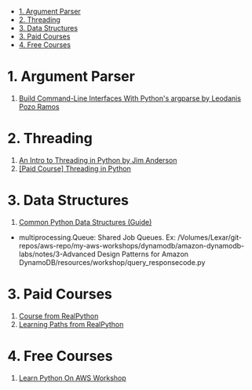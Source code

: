 
<!-- TOC -->

- [1. Argument Parser](#1-argument-parser)
- [2. Threading](#2-threading)
- [3. Data Structures](#3-data-structures)
- [3. Paid Courses](#3-paid-courses)
- [4. Free Courses](#4-free-courses)

<!-- /TOC -->

# 1. Argument Parser
1. [Build Command-Line Interfaces With Python's argparse by Leodanis Pozo Ramos ](https://realpython.com/command-line-interfaces-python-argparse/)

# 2. Threading

1. [An Intro to Threading in Python by Jim Anderson ](https://realpython.com/intro-to-python-threading/)
2. [[Paid Course] Threading in Python](https://realpython.com/courses/threading-python/)

# 3. Data Structures

1. [Common Python Data Structures (Guide)](https://realpython.com/python-data-structures/)
- multiprocessing.Queue: Shared Job Queues. Ex: /Volumes/Lexar/git-repos/aws-repo/my-aws-workshops/dynamodb/amazon-dynamodb-labs/notes/3-Advanced Design Patterns for Amazon DynamoDB/resources/workshop/query_responsecode.py

# 3. Paid Courses

1. [Course from RealPython](https://realpython.com/start-here/)
2. [Learning Paths from RealPython](https://realpython.com/learning-paths/)

# 4. Free Courses

1. [Learn Python On AWS Workshop](https://catalog.us-east-1.prod.workshops.aws/workshops/3d705026-9edc-40e8-b353-bdabb116c89c/en-US)